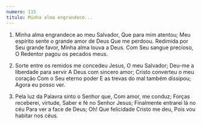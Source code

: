 ```yaml
---
numero: 115
titulo: Minha alma engrandece...
---
```

1. Minha alma engrandece ao meu Salvador,
Que para mim atentou;
Meu espírito sente o grande amor de Deus
Que me perdoou.
Redimida por Seu grande favor,
Minha alma louva a Deus.
Com Seu sangue precioso,
O Redentor pagou os pecados meus.

2. Sorte entre os remidos me concedeu Jesus,
O meu Salvador;
Deu-me a liberdade para servir
A Deus com sincero amor;
Cristo converteu o meu coração
Com o Seu eterno poder
E as trevas do mal também dissipou;
Agora eu posso ver.

3. Pela luz da Palavra sinto o Senhor que,
Com amor, me conduz;
Forças receberei, virtude,
Saber e fé no Senhor Jesus;
Finalmente entrarei lá no céu
Para ver a face de Deus;
Oh! Que felicidade Cristo me deu,
Pois vou habitar nos céus.

